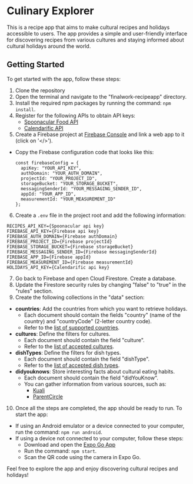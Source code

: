# Culinary Explorer
This is a recipe app that aims to make cultural recipes and holidays accessible to users. The app provides a simple and user-friendly interface for discovering recipes from various cultures and staying informed about cultural holidays around the world. 


## Getting Started

To get started with the app, follow these steps:

1. Clone the repository
2. Open the terminal and navigate to the "finalwork-recipeapp" directory.
3. Install the required npm packages by running the command: `npm install`.
4. Register for the following APIs to obtain API keys:
   - [Spoonacular Food API](https://spoonacular.com/food-api)
   - [Calendarific API](https://calendarific.com/api-documentation)
5. Create a Firebase project at [Firebase Console](https://console.firebase.google.com/u/0/) and link a web app to it (click on '</>').
- Copy the Firebase configuration code that looks like this:
     ```
     const firebaseConfig = {
       apiKey: "YOUR_API_KEY",
       authDomain: "YOUR_AUTH_DOMAIN",
       projectId: "YOUR_PROJECT_ID",
       storageBucket: "YOUR_STORAGE_BUCKET",
       messagingSenderId: "YOUR_MESSAGING_SENDER_ID",
       appId: "YOUR_APP_ID",
       measurementId: "YOUR_MEASUREMENT_ID"
     };
     ```
6. Create a `.env` file in the project root and add the following information:
```
RECIPES_API_KEY={Spoonacular api key}
FIREBASE_API_KEY={Firebase api key}
FIREBASE_AUTH_DOMAIN={Firebase authDomain}
FIREBASE_PROJECT_ID={Firebase projectId}
FIREBASE_STORAGE_BUCKET={Firebase storageBucket}
FIREBASE_MESSAGING_SENDER_ID={Firebase messagingSenderId}
FIREBASE_APP_ID={Firebase appId}
FIREBASE_MEASUREMENT_ID={Firebase measurementId}
HOLIDAYS_API_KEY={Calendarific api key}
```

7. Go back to Firebase and open Cloud Firestore. Create a database.
8. Update the Firestore security rules by changing "false" to "true" in the "rules" section.
9. Create the following collections in the "data" section:
- **countries**: Add the countries from which you want to retrieve holidays.
  - Each document should contain the fields "country" (name of the country) and "countryCode" (2-letter country code).
  - Refer to the [list of supported countries](https://calendarific.com/supported-countries).
- **cultures**: Define the filters for cultures.
  - Each document should contain the field "culture".
  - Refer to the [list of accepted cultures](https://spoonacular.com/food-api/docs#Cuisines).
- **dishTypes**: Define the filters for dish types.
  - Each document should contain the field "dishType".
  - Refer to the [list of accepted dish types](https://spoonacular.com/food-api/docs#Meal-Types).
- **didyouknows**: Store interesting facts about cultural eating habits.
  - Each document should contain the field "didYouKnow".
  - You can gather information from various sources, such as:
    - [Kuali](https://www.kuali.com/kitchen-inspirations/7-interesting-eating-habits-from-different-cultures/)
    - [ParentCircle](https://www.parentcircle.com/interesting-food-customs-around-the-world/article)

10. Once all the steps are completed, the app should be ready to run. To start the app:
 - If using an Android emulator or a device connected to your computer, run the command: `npm run android`.
 - If using a device not connected to your computer, follow these steps:
   - Download and open the [Expo Go App](https://play.google.com/store/apps/details?id=host.exp.exponent)
   - Run the command: `npm start`.
   - Scan the QR code using the camera in Expo Go.

Feel free to explore the app and enjoy discovering cultural recipes and holidays!